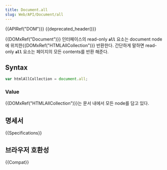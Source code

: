 ```yaml
---
title: Document.all
slug: Web/API/Document/all
---
```


{{APIRef("DOM")}} {{deprecated_header()}}

{{DOMxRef("Document")}} 인터페이스의 read-only **`all`** 요소는 document node에 위치한{{DOMxRef("HTMLAllCollection")}} 반환한다. 간단하게 말하면 read-only **`all`** 요소는 페이지의 모든 contents를 반환 해준다.

## Syntax

```js
var htmlAllCollection = document.all;
```

### Value

{{DOMxRef("HTMLAllCollection")}}는 문서 내에서 모든 node를 담고 있다.

## 명세서

{{Specifications}}

## 브라우저 호환성

{{Compat}}
